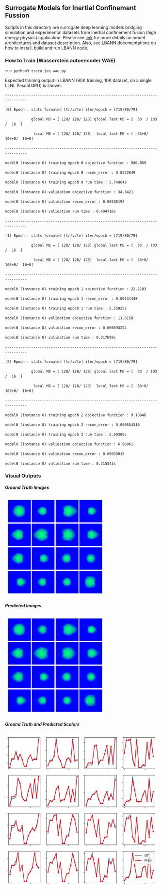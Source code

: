 ## Surrogate Models for Inertial Confinement Fussion

Scripts in this directory are surrogate deep learning models bridging simulation and experimental datasets from inertial confinement fusion (high energy physics) application. Please see [link](https://github.com/rushilanirudh/macc) for more details on model architectures and dataset description. Also, see LBANN documentations on how to install, build and run LBANN code. 

### How to Train (Wasserstein autoencoder WAE)
```bash
run python3 train_jag_wae.py
```

Expected training output in LBANN (90K training, 10K dataset, on a single LLNL Pascal GPU) is shown:
```
--------------------------------------------------------------------------------

[0] Epoch : stats formated [tr/v/te] iter/epoch = [719/80/79]

            global MB = [ 128/ 128/ 128] global last MB = [  33  / 103  /  16  ]

             local MB = [ 128/ 128/ 128]  local last MB = [  33+0/ 103+0/  16+0]

--------------------------------------------------------------------------------

model0 (instance 0) training epoch 0 objective function : 940.059

model0 (instance 0) training epoch 0 recon_error : 0.0572849

model0 (instance 0) training epoch 0 run time : 5.74964s

model0 (instance 0) validation objective function : 34.3421

model0 (instance 0) validation recon_error : 0.00208194

model0 (instance 0) validation run time : 0.494716s

--------------------------------------------------------------------------------

[1] Epoch : stats formated [tr/v/te] iter/epoch = [719/80/79]

            global MB = [ 128/ 128/ 128] global last MB = [  33  / 103  /  16  ]

             local MB = [ 128/ 128/ 128]  local last MB = [  33+0/ 103+0/  16+0]

--------------------------------------------------------------------------------

model0 (instance 0) training epoch 1 objective function : 22.2183

model0 (instance 0) training epoch 1 recon_error : 0.00134448

model0 (instance 0) training epoch 1 run time : 5.53825s

model0 (instance 0) validation objective function : 11.6158

model0 (instance 0) validation recon_error : 0.000693222

model0 (instance 0) validation run time : 0.317699s

--------------------------------------------------------------------------------

[2] Epoch : stats formated [tr/v/te] iter/epoch = [719/80/79]

            global MB = [ 128/ 128/ 128] global last MB = [  33  / 103  /  16  ]

             local MB = [ 128/ 128/ 128]  local last MB = [  33+0/ 103+0/  16+0]

--------------------------------------------------------------------------------

model0 (instance 0) training epoch 2 objective function : 9.18846

model0 (instance 0) training epoch 2 recon_error : 0.000554316

model0 (instance 0) training epoch 2 run time : 5.69306s

model0 (instance 0) validation objective function : 6.96061

model0 (instance 0) validation recon_error : 0.00039013

model0 (instance 0) validation run time : 0.315543s

```

### Visual Outputs 
##### Ground Truth Images
 
![alt text](lbann_gt_img.png)

##### Predicted Images
![alt text](lbann_pred_img.png)

##### Ground Truth and Predicted Scalars
![alt text](lbann_gt_pred_sca.png)

